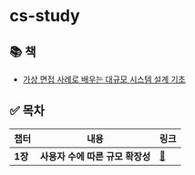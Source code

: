# cs-study

## 📚 책
* [가상 면접 사례로 배우는 대규모 시스템 설계 기초](https://product.kyobobook.co.kr/detail/S000001033116)

## ✅ 목차
| 챕터 | 내용 | 링크 |
|--------|-----------|-------|
| **1장** | **사용자 수에 따른 규모 확장성** | [🔗](./System%20Design%20Interview%20Part1/Section%201.md) |